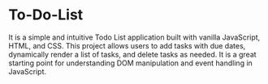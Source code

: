 # To-Do-List
It is a simple and intuitive Todo List application built with vanilla JavaScript, HTML, and CSS. This project allows users to add tasks with due dates, dynamically render a list of tasks, and delete tasks as needed. It is a great starting point for understanding DOM manipulation and event handling in JavaScript.
